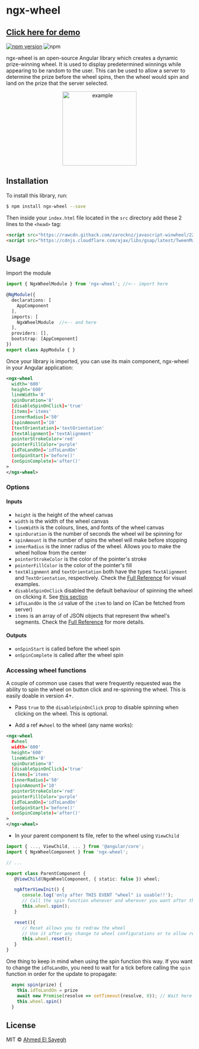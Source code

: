 # ngx-wheel

## [Click here for demo](https://ngx-wheel.web.app/)

[![npm version](https://badge.fury.io/js/ngx-wheel.svg)](https://badge.fury.io/js/ngx-wheel)
![npm](https://img.shields.io/npm/dt/ngx-wheel.svg)

ngx-wheel is an open-source Angular library which creates a dynamic prize-winning wheel. It is used to display predetermined winnings while appearing to be random to the user. This can be used to allow a server to determine the prize before the wheel spins, then the wheel would spin and land on the prize that the server selected.

<p align="center">
<img src="https://i.ibb.co/mHK67T9/example.png" width=200 height=200 alt="example" border="0"></p>

## Installation

To install this library, run:

```bash
$ npm install ngx-wheel --save
```

Then inside your `index.html` file located in the `src` directory add these 2 lines to the `<head>` tag:
```html
<script src="https://rawcdn.githack.com/zarocknz/javascript-winwheel/229a47acc3d7fd941d72a3ba9e1649751fd10ed5/Winwheel.min.js"></script>
<script src="https://cdnjs.cloudflare.com/ajax/libs/gsap/latest/TweenMax.min.js"></script>

```

## Usage

Import the module
```typescript
import { NgxWheelModule } from 'ngx-wheel'; //<-- import here

@NgModule({
  declarations: [
    AppComponent
  ],
  imports: [
    NgxWheelModule  //<-- and here
  ],
  providers: [],
  bootstrap: [AppComponent]
})
export class AppModule { }
```

Once your library is imported, you can use its main component, ngx-wheel in your Angular application:

```xml
<ngx-wheel
  width='600'
  height='600'
  lineWidth='8'
  spinDuration='8'
  [disableSpinOnClick]='true'
  [items]='items'
  [innerRadius]='50'
  [spinAmount]='10'
  [textOrientation]='textOrientation'
  [textAlignment]='textAlignment'
  pointerStrokeColor='red'
  pointerFillColor='purple'
  [idToLandOn]='idToLandOn'
  (onSpinStart)='before()'
  (onSpinComplete)='after()'
>
</ngx-wheel>
```


### Options

#### Inputs
- `height` is the height of the wheel canvas
- `width` is the width of the wheel canvas
- `lineWidth` is the colours, lines, and fonts of the wheel canvas
- `spinDuration` is the number of seconds the wheel wil be spinning for
- `spinAmount` is the number of spins the wheel will make before stopping
- `innerRadius` is the inner radius of the wheel. Allows you to make the wheel hollow from the center
- `pointerStrokeColor` is the color of the pointer's stroke
- `pointerFillColor` is the color of the pointer's fill
- `textAlignment` and `textOrientation` both have the types `TextAlignment` and `TextOrientation`, respectively. Check the [Full Reference](http://dougtesting.net/winwheel/docs/tut6_text_alignment) for visual examples.
- `disableSpinOnClick` disabled the default behaviour of spinning the wheel on clicking it. See [this section](#spinning-with-your-own-button)
- `idToLandOn` is the `id` value of the `item` to land on (Can be fetched from server)
- `items` is an array of of JSON objects that represent thw wheel's segments. Check the [Full Reference](http://dougtesting.net/winwheel/refs/class_segment) for more details.
#### Outputs
- `onSpinStart` is called before the wheel spin
- `onSpinComplete` is called after the wheel spin

### Accessing wheel functions

A couple of common use cases that were frequently requested was the ability to spin the wheel on button click and re-spinning the wheel. This is easily doable in version 4+.

- Pass `true` to the `disableSpinOnClick` prop to disable spinning when clicking on the wheel. This is optional.

- Add a ref `#wheel` to the wheel (any name works):
```xml
<ngx-wheel
  #wheel
  width='600'
  height='600'
  lineWidth='8'
  spinDuration='8'
  [disableSpinOnClick]='true'
  [items]='items'
  [innerRadius]='50'
  [spinAmount]='10'
  pointerStrokeColor='red'
  pointerFillColor='purple'
  [idToLandOn]='idToLandOn'
  (onSpinStart)='before()'
  (onSpinComplete)='after()'
>
</ngx-wheel>
```
- In your parent component ts file, refer to the wheel using `ViewChild`
```typescript
import { ..., ViewChild, ... } from '@angular/core';
import { NgxWheelComponent } from 'ngx-wheel';

// ...

export class ParentComponent {
   @ViewChild(NgxWheelComponent, { static: false }) wheel;

   ngAfterViewInit() {
      console.log('only after THIS EVENT "wheel" is usable!!');
      // Call the spin function whenever and wherever you want after the AfterViewInit Event
      this.wheel.spin();
   }

   reset(){
      // Reset allows you to redraw the wheel
      // Use it after any change to wheel configurations or to allow re-spinning
      this.wheel.reset();
   }
}
```

One thing to keep in mind when using the spin function this way. If you want to change the `idToLandOn`, you need to wait for a tick before calling the `spin` function in order for the update to propagate:
```typescript
  async spin(prize) {
    this.idToLandOn = prize
    await new Promise(resolve => setTimeout(resolve, 0)); // Wait here for one tick
    this.wheel.spin()
  }
```

## License

MIT © [Ahmed El Sayegh](mailto:kieutuananh1995@gmail.com)
